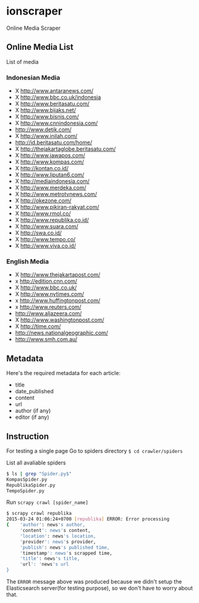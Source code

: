 # ionscraper
Online Media Scraper

## Online Media List
List of media

### Indonesian Media
- X http://www.antaranews.com/
- X http://www.bbc.co.uk/indonesia
- X http://www.beritasatu.com/
- X http://www.bijaks.net/
- X http://www.bisnis.com/
- X http://www.cnnindonesia.com/
- http://www.detik.com/
- X http://www.inilah.com/
- http://id.beritasatu.com/home/
- X http://thejakartaglobe.beritasatu.com/
- X http://www.jawapos.com/
- X http://www.kompas.com/
- X http://kontan.co.id/
- X http://www.liputan6.com/
- X http://mediaindonesia.com/
- X http://www.merdeka.com/
- X http://www.metrotvnews.com/
- X http://okezone.com/
- X http://www.pikiran-rakyat.com/
- X http://www.rmol.co/
- X http://www.republika.co.id/
- X http://www.suara.com/
- X http://swa.co.id/
- X http://www.tempo.co/
- X http://www.viva.co.id/

### English Media
- X http://www.thejakartapost.com/
- x http://edition.cnn.com/
- X http://www.bbc.co.uk/
- X http://www.nytimes.com/
- x http://www.huffingtonpost.com/
- x http://www.reuters.com/
- http://www.aljazeera.com/
- X http://www.washingtonpost.com/
- X http://time.com/
- http://news.nationalgeographic.com/
- http://www.smh.com.au/

## Metadata

Here's the required metadata for each article:

- title
- date_published
- content
- url
- author (if any)
- editor (if any)

## Instruction
For testing a single page
Go to spiders directory
`$ cd crawler/spiders`

List all avaliable spiders

```bash
$ ls | grep "Spider.py$"
KompasSpider.py
RepublikaSpider.py
TempoSpider.py
```

Run `scrapy crawl [spider_name]`

```bash
$ scrapy crawl republika
2015-03-24 01:06:24+0700 [republika] ERROR: Error processing 
{    'author': news's author,
	 'content': news's content,
	 'location': news's location,
	 'provider': news's provider,
	 'publish': news's published time,
	 'timestamp': news's scrapped time,
	 'title': news's title,
	 'url': 'news's url
}
```
The `ERROR` message above was produced because we didn't setup the Elasticsearch server(for testing purpose), so we don't have to worry about that.

